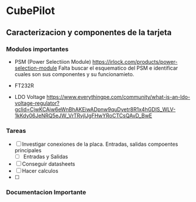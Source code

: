 # CubePilot


## Caracterizacion y componentes de la tarjeta 

### Modulos importantes

- PSM (Power Selectiion Module)
   https://irlock.com/products/power-selection-module
   Falta buscar el esquematico del  PSM e identificar cuales son sus componentes y su funcionamieto.

- FT232R
 - LDO Voltage  https://www.everythingpe.com/community/what-is-an-ldo-voltage-regulator?gclid=CjwKCAjw6eWnBhAKEiwADpnw9quDyetr8R1x4hGDlS_WLV-1kKdy06JeNRQ5eJW_VrTRvjlJgFHwYRoCTCsQAvD_BwE

### Tareas 
- [ ] Investigar conexiones de la placa. Entradas, salidas compoentes principales
  - [ ] Entradas y Salidas 
- [ ] Conseguir datasheets
- [ ] Hacer calculos
- [ ] 



### Documentacion Importante
